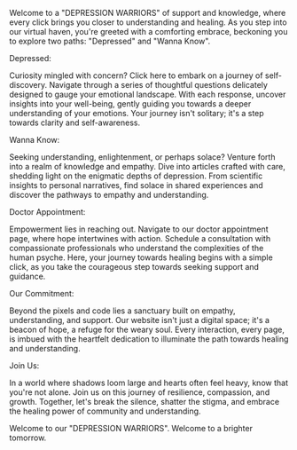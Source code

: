 Welcome to a "DEPRESSION WARRIORS" of support and knowledge, where every click brings you closer to understanding and healing. As you step into our virtual haven, you're greeted with a comforting embrace, beckoning you to explore two paths: "Depressed" and "Wanna Know".

Depressed:

Curiosity mingled with concern? Click here to embark on a journey of self-discovery. Navigate through a series of thoughtful questions delicately designed to gauge your emotional landscape. With each response, uncover insights into your well-being, gently guiding you towards a deeper understanding of your emotions. Your journey isn't solitary; it's a step towards clarity and self-awareness.

Wanna Know:

Seeking understanding, enlightenment, or perhaps solace? Venture forth into a realm of knowledge and empathy. Dive into articles crafted with care, shedding light on the enigmatic depths of depression. From scientific insights to personal narratives, find solace in shared experiences and discover the pathways to empathy and understanding.

Doctor Appointment:

Empowerment lies in reaching out. Navigate to our doctor appointment page, where hope intertwines with action. Schedule a consultation with compassionate professionals who understand the complexities of the human psyche. Here, your journey towards healing begins with a simple click, as you take the courageous step towards seeking support and guidance.

Our Commitment:

Beyond the pixels and code lies a sanctuary built on empathy, understanding, and support. Our website isn't just a digital space; it's a beacon of hope, a refuge for the weary soul. Every interaction, every page, is imbued with the heartfelt dedication to illuminate the path towards healing and understanding.

Join Us:

In a world where shadows loom large and hearts often feel heavy, know that you're not alone. Join us on this journey of resilience, compassion, and growth. Together, let's break the silence, shatter the stigma, and embrace the healing power of community and understanding.

Welcome to our "DEPRESSION WARRIORS". Welcome to a brighter tomorrow.
